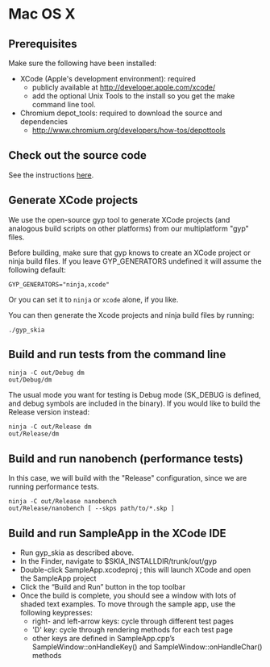 Mac OS X
========

Prerequisites
-------------

Make sure the following have been installed:

  * XCode (Apple's development environment): required
    * publicly available at http://developer.apple.com/xcode/
    * add the optional Unix Tools to the install so you get the make command line tool.
  * Chromium depot_tools: required to download the source and dependencies
    * http://www.chromium.org/developers/how-tos/depottools

Check out the source code
-------------------------

See the instructions [here](../download).

Generate XCode projects
-----------------------

We use the open-source gyp tool to generate XCode projects (and analogous
build scripts on other platforms) from our multiplatform "gyp" files.

Before building, make sure that gyp knows to create an XCode project or ninja
build files. If you leave GYP_GENERATORS undefined it will assume the
following default:

    GYP_GENERATORS="ninja,xcode"

Or you can set it to `ninja` or `xcode` alone, if you like.

You can then generate the Xcode projects and ninja build files by running:

    ./gyp_skia

Build and run tests from the command line
-----------------------------------------

    ninja -C out/Debug dm
    out/Debug/dm

The usual mode you want for testing is Debug mode (SK_DEBUG is defined, and
debug symbols are included in the binary). If you would like to build the
Release version instead:

    ninja -C out/Release dm
    out/Release/dm

Build and run nanobench (performance tests)
-------------------------------------------

In this case, we will build with the "Release" configuration, since we are running performance tests.

    ninja -C out/Release nanobench
    out/Release/nanobench [ --skps path/to/*.skp ]

Build and run SampleApp in the XCode IDE
----------------------------------------

  * Run gyp_skia as described above.
  * In the Finder, navigate to $SKIA_INSTALLDIR/trunk/out/gyp
  * Double-click SampleApp.xcodeproj ; this will launch XCode and open the SampleApp project
  * Click the “Build and Run” button in the top toolbar
  * Once the build is complete, you should see a window with lots of shaded text examples. To move through the sample app, use the following keypresses:
    * right- and left-arrow keys: cycle through different test pages
    * 'D' key: cycle through rendering methods for each test page
    * other keys are defined in SampleApp.cpp’s SampleWindow::onHandleKey() and SampleWindow::onHandleChar() methods
